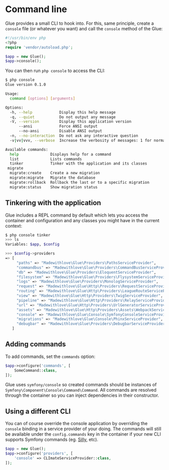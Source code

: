 # Command line

Glue provides a small CLI to hook into. For this, same principle, create a `console` file (or whatever you want) and call the `console` method of the Glue:

```php
#!/usr/bin/env php
<?php
require 'vendor/autoload.php';

$app = new Glue();
$app->console();
```

You can then run `php console` to access the CLI:

```bash
$ php console
Glue version 0.1.0

Usage:
  command [options] [arguments]

Options:
  -h, --help            Display this help message
  -q, --quiet           Do not output any message
  -V, --version         Display this application version
      --ansi            Force ANSI output
      --no-ansi         Disable ANSI output
  -n, --no-interaction  Do not ask any interactive question
  -v|vv|vvv, --verbose  Increase the verbosity of messages: 1 for normal output, 2 for more verbose output and 3 for debug

Available commands:
  help              Displays help for a command
  list              Lists commands
  tinker            Tinker with the application and its classes
 migrate
  migrate:create    Create a new migration
  migrate:migrate   Migrate the database
  migrate:rollback  Rollback the last or to a specific migration
  migrate:status    Show migration status
```

## Tinkering with the application

Glue includes a REPL command by default which lets you access the container and configuration and any classes you might have in the current context:

```bash
$ php console tinker
>>> ls
Variables: $app, $config

>>> $config->providers
=> [
     "paths" => "Madewithlove\Glue\Providers\PathsServiceProvider",
     "commandbus" => "Madewithlove\Glue\Providers\CommandBusServiceProvider",
     "db" => "Madewithlove\Glue\Providers\EloquentServiceProvider",
     "filesystem" => "Madewithlove\Glue\Providers\FlysystemServiceProvider",
     "logs" => "Madewithlove\Glue\Providers\MonologServiceProvider",
     "request" => "Madewithlove\Glue\Http\Providers\RequestServiceProvider",
     "routing" => "Madewithlove\Glue\Http\Providers\LeagueRouteServiceProvider",
     "view" => "Madewithlove\Glue\Http\Providers\TwigServiceProvider",
     "pipeline" => "Madewithlove\Glue\Http\Providers\RelayServiceProvider",
     "url" => "Madewithlove\Glue\Http\Providers\UrlGeneratorServiceProvider",
     "assets" => "Madewithlove\Glue\Http\Providers\Assets\WebpackServiceProvider",
     "console" => "Madewithlove\Glue\Console\SymfonyConsoleServiceProvider",
     "migrations" => "Madewithlove\Glue\Console\PhinxServiceProvider",
     "debugbar" => "Madewithlove\Glue\Providers\DebugbarServiceProvider",
   ]
```

## Adding commands

To add commands, set the `commands` option:

```php
$app->configure('commands', [
    SomeCommand::class,
]);
```

Glue uses `symfony/console` so created commands should be instances of `Symfony\Component\Console\Command\Command`.
All commands are resolved through the container so you can inject dependencies in their constructor.

## Using a different CLI

You can of course override the console application by overriding the `console` binding in a service provider of your doing.
The commands will still be available under the `config.commands` key in the container if your new CLI supports Symfony commands (eg. [Silly], etc).

```php
$app = new Glue();
$app->configure('providers', [
    'console' => CLImateServiceProvider::class,
]);
```

[Silly]: https://github.com/mnapoli/silly
